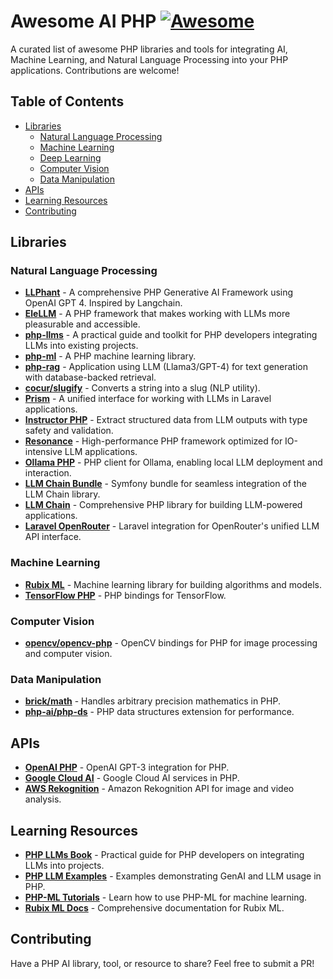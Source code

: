 # Awesome AI PHP [![Awesome](https://awesome.re/badge.svg)](https://awesome.re)

A curated list of awesome PHP libraries and tools for integrating AI, Machine Learning, and Natural Language Processing into your PHP applications. Contributions are welcome!

## Table of Contents

- [Libraries](#libraries)
  - [Natural Language Processing](#natural-language-processing)
  - [Machine Learning](#machine-learning)
  - [Deep Learning](#deep-learning)
  - [Computer Vision](#computer-vision)
  - [Data Manipulation](#data-manipulation)
- [APIs](#apis)
- [Learning Resources](#learning-resources)
- [Contributing](#contributing)

## Libraries

### Natural Language Processing

- **[LLPhant](https://github.com/theodo-group/llphant)** - A comprehensive PHP Generative AI Framework using OpenAI GPT 4. Inspired by Langchain.
- **[EleLLM](https://github.com/wpai-inc/EleLLM)** - A PHP framework that makes working with LLMs more pleasurable and accessible.
- **[php-llms](https://github.com/alnutile/php-llms)** - A practical guide and toolkit for PHP developers integrating LLMs into existing projects.
- **[php-ml](https://github.com/jorgecasas/php-ml)** - A PHP machine learning library.
- **[php-rag](https://github.com/rzarno/php-rag)** - Application using LLM (Llama3/GPT-4) for text generation with database-backed retrieval.
- **[cocur/slugify](https://github.com/cocur/slugify)** - Converts a string into a slug (NLP utility).
- **[Prism](https://github.com/echolabsdev/prism)** - A unified interface for working with LLMs in Laravel applications.
- **[Instructor PHP](https://github.com/cognesy/instructor-php)** - Extract structured data from LLM outputs with type safety and validation.
- **[Resonance](https://github.com/distantmagic/resonance)** - High-performance PHP framework optimized for IO-intensive LLM applications.
- **[Ollama PHP](https://github.com/ArdaGnsrn/ollama-php)** - PHP client for Ollama, enabling local LLM deployment and interaction.
- **[LLM Chain Bundle](https://github.com/php-llm/llm-chain-bundle)** - Symfony bundle for seamless integration of the LLM Chain library.
- **[LLM Chain](https://github.com/php-llm/llm-chain)** - Comprehensive PHP library for building LLM-powered applications.
- **[Laravel OpenRouter](https://github.com/moe-mizrak/laravel-openrouter)** - Laravel integration for OpenRouter's unified LLM API interface.

### Machine Learning

- **[Rubix ML](https://github.com/RubixML/ML)** - Machine learning library for building algorithms and models.
- **[TensorFlow PHP](https://github.com/tensorflow/tfjs)** - PHP bindings for TensorFlow.


### Computer Vision

- **[opencv/opencv-php](https://github.com/php-opencv/php-opencv)** - OpenCV bindings for PHP for image processing and computer vision.

### Data Manipulation

- **[brick/math](https://github.com/brick/math)** - Handles arbitrary precision mathematics in PHP.
- **[php-ai/php-ds](https://github.com/php-ds)** - PHP data structures extension for performance.

## APIs

- **[OpenAI PHP](https://github.com/orhanerday/open-ai)** - OpenAI GPT-3 integration for PHP.
- **[Google Cloud AI](https://github.com/googleapis/google-cloud-php)** - Google Cloud AI services in PHP.
- **[AWS Rekognition](https://aws.amazon.com/rekognition/)** - Amazon Rekognition API for image and video analysis.

## Learning Resources

- **[PHP LLMs Book](https://github.com/alnutile/php-llms)** - Practical guide for PHP developers on integrating LLMs into projects.
- **[PHP LLM Examples](https://github.com/ezimuel/php-llm-examples)** - Examples demonstrating GenAI and LLM usage in PHP.
- **[PHP-ML Tutorials](https://php-ml.readthedocs.io/en/latest/tutorials/)** - Learn how to use PHP-ML for machine learning.
- **[Rubix ML Docs](https://docs.rubixml.com/)** - Comprehensive documentation for Rubix ML.

## Contributing

Have a PHP AI library, tool, or resource to share? Feel free to submit a PR!
